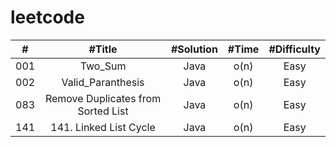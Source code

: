 # leetcode 




| # | #Title | #Solution | #Time  | #Difficulty
| :---: | :---: | :---: |:---: |:---:  |
001 | Two_Sum | Java | o(n) | Easy 
002 | Valid_Paranthesis| Java | o(n) | Easy 
083|Remove Duplicates from Sorted List|Java|o(n)|Easy
141|141. Linked List Cycle|Java|o(n)|Easy


